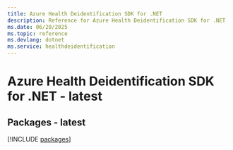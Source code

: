 ```yaml
---
title: Azure Health Deidentification SDK for .NET
description: Reference for Azure Health Deidentification SDK for .NET
ms.date: 06/20/2025
ms.topic: reference
ms.devlang: dotnet
ms.service: healthdeidentification
---
```

# Azure Health Deidentification SDK for .NET - latest
## Packages - latest
[!INCLUDE [packages](health-deidentification-index.md)]